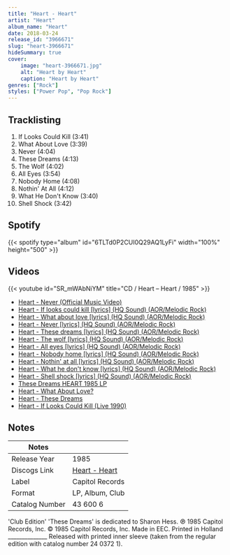 ```yaml
---
title: "Heart - Heart"
artist: "Heart"
album_name: "Heart"
date: 2018-03-24
release_id: "3966671"
slug: "heart-3966671"
hideSummary: true
cover:
    image: "heart-3966671.jpg"
    alt: "Heart by Heart"
    caption: "Heart by Heart"
genres: ["Rock"]
styles: ["Power Pop", "Pop Rock"]
---
```

## Tracklisting
1. If Looks Could Kill (3:41)
2. What About Love (3:39)
3. Never (4:04)
4. These Dreams (4:13)
5. The Wolf (4:02)
6. All Eyes (3:54)
7. Nobody Home (4:08)
8. Nothin' At All (4:12)
9. What He Don't Know (3:40)
10. Shell Shock (3:42)
## Spotify
{{< spotify type="album" id="6TLTd0P2CUI0Q29AQ1LyFi" width="100%" height="500" >}}

## Videos
{{< youtube id="SR_mWAbNiYM" title="CD / Heart – Heart / 1985" >}}
- [Heart - Never (Official Music Video)](https://www.youtube.com/watch?v=zWzy5q_M5Ho)
- [Heart - If looks could kill [lyrics] (HQ Sound) (AOR/Melodic Rock)](https://www.youtube.com/watch?v=1qfc5e3r65Q)
- [Heart - What about love [lyrics] (HQ Sound) (AOR/Melodic Rock)](https://www.youtube.com/watch?v=p8YwufAbiWA)
- [Heart - Never [lyrics] (HQ Sound) (AOR/Melodic Rock)](https://www.youtube.com/watch?v=vLRHWYP78D4)
- [Heart - These dreams [lyrics] (HQ Sound) (AOR/Melodic Rock)](https://www.youtube.com/watch?v=Pt_3uddGa4g)
- [Heart - The wolf [lyrics] (HQ Sound) (AOR/Melodic Rock)](https://www.youtube.com/watch?v=-kzPuORckEk)
- [Heart - All eyes [lyrics] (HQ Sound) (AOR/Melodic Rock)](https://www.youtube.com/watch?v=c_lJU14nhgw)
- [Heart - Nobody home [lyrics] (HQ Sound) (AOR/Melodic Rock)](https://www.youtube.com/watch?v=ePNGtYqWx2U)
- [Heart - Nothin' at all [lyrics] (HQ Sound) (AOR/Melodic Rock)](https://www.youtube.com/watch?v=lQmQqz4nxmU)
- [Heart - What he don't know [lyrics] (HQ Sound) (AOR/Melodic Rock)](https://www.youtube.com/watch?v=VsMeGnSMotk)
- [Heart - Shell shock [lyrics] (HQ Sound) (AOR/Melodic Rock)](https://www.youtube.com/watch?v=zoAuNNbD5fU)
- [These Dreams HEART 1985 LP](https://www.youtube.com/watch?v=4tbPIoL2wOw)
- [Heart - What About Love?](https://www.youtube.com/watch?v=KE5GGMhmo-M)
- [Heart - These Dreams](https://www.youtube.com/watch?v=41P8UxneDJE)
- [Heart - If Looks Could Kill (Live 1990)](https://www.youtube.com/watch?v=iR0fIUu0rWU)

## Notes
| Notes          |             |
| ---------------| ----------- |
| Release Year   | 1985 |
| Discogs Link   | [Heart - Heart](https://www.discogs.com/release/3966671-Heart-Heart) |
| Label          | Capitol Records |
| Format         | LP, Album, Club |
| Catalog Number | 43 600 6 |

'Club Edition'  'These Dreams' is dedicated to Sharon Hess.  ℗ 1985 Capitol Records, Inc. © 1985 Capitol Records, Inc. Made in EEC. Printed in Holland ______________  Released with printed inner sleeve (taken from the regular edition with catalog number 24 0372 1).
